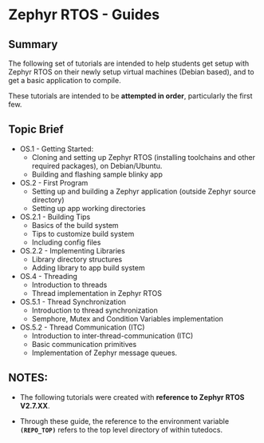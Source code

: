 # Zephyr RTOS - Guides

## Summary

The following set of tutorials are intended to help students get setup with Zephyr RTOS on their newly setup virtual machines (Debian based), and to get a basic application to compile. 

These tutorials are intended to be **attempted in order**, particularly the first few.

## Topic Brief

* OS.1 - Getting Started: 
  * Cloning and setting up Zephyr RTOS (installing toolchains and other required packages), on Debian/Ubuntu.
  * Building and flashing sample blinky app
* OS.2 - First Program
  * Setting up and building a Zephyr application (outside Zephyr source directory)
  * Setting up app working directories
* OS.2.1 - Building Tips
  * Basics of the build system
  * Tips to customize build system
  * Including config files
* OS.2.2 - Implementing Libraries
  * Library directory structures
  * Adding library to app build system
* OS.4 - Threading
  * Introduction to threads
  * Thread implementation in Zephyr RTOS
* OS.5.1 - Thread Synchronization
  * Introduction to thread synchronization
  * Semphore, Mutex and Condition Variables implementation
* OS.5.2 - Thread Communication (ITC)
  * Introduction to inter-thread-communication (ITC)
  * Basic communication primitives
  * Implementation of Zephyr message queues.

## NOTES:
* The following tutorials were created with **reference to Zephyr RTOS V2.7.XX**. 

* Through these guide, the reference to the environment variable **`(REPO_TOP)`** refers to the top level directory of within tutedocs. 